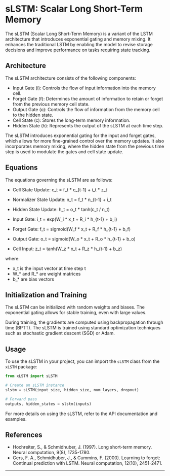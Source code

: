 # sLSTM: Scalar Long Short-Term Memory

The sLSTM (Scalar Long Short-Term Memory) is a variant of the LSTM architecture that introduces exponential gating and memory mixing. It enhances the traditional LSTM by enabling the model to revise storage decisions and improve performance on tasks requiring state tracking.

## Architecture

The sLSTM architecture consists of the following components:

- Input Gate (i): Controls the flow of input information into the memory cell.
- Forget Gate (f): Determines the amount of information to retain or forget from the previous memory cell state.
- Output Gate (o): Controls the flow of information from the memory cell to the hidden state.
- Cell State (c): Stores the long-term memory information.
- Hidden State (h): Represents the output of the sLSTM at each time step.

The sLSTM introduces exponential gating for the input and forget gates, which allows for more fine-grained control over the memory updates. It also incorporates memory mixing, where the hidden state from the previous time step is used to modulate the gates and cell state update.

## Equations

The equations governing the sLSTM are as follows:

- Cell State Update:
  c_t = f_t * c_{t-1} + i_t * z_t

- Normalizer State Update:
  n_t = f_t * n_{t-1} + i_t

- Hidden State Update:
  h_t = o_t * tanh(c_t / n_t)

- Input Gate:
  i_t = exp(W_i * x_t + R_i * h_{t-1} + b_i)

- Forget Gate:
  f_t = sigmoid(W_f * x_t + R_f * h_{t-1} + b_f)

- Output Gate:
  o_t = sigmoid(W_o * x_t + R_o * h_{t-1} + b_o)

- Cell Input:
  z_t = tanh(W_z * x_t + R_z * h_{t-1} + b_z)

where:
- x_t is the input vector at time step t
- W_* and R_* are weight matrices
- b_* are bias vectors

## Initialization and Training

The sLSTM can be initialized with random weights and biases. The exponential gating allows for stable training, even with large values.

During training, the gradients are computed using backpropagation through time (BPTT). The sLSTM is trained using standard optimization techniques such as stochastic gradient descent (SGD) or Adam.

## Usage

To use the sLSTM in your project, you can import the `sLSTM` class from the `xLSTM` package:

```python
from xLSTM import sLSTM

# Create an sLSTM instance
slstm = sLSTM(input_size, hidden_size, num_layers, dropout)

# Forward pass
outputs, hidden_states = slstm(inputs)
```

For more details on using the sLSTM, refer to the API documentation and examples.

## References

- Hochreiter, S., & Schmidhuber, J. (1997). Long short-term memory. Neural computation, 9(8), 1735-1780.
- Gers, F. A., Schmidhuber, J., & Cummins, F. (2000). Learning to forget: Continual prediction with LSTM. Neural computation, 12(10), 2451-2471.

---